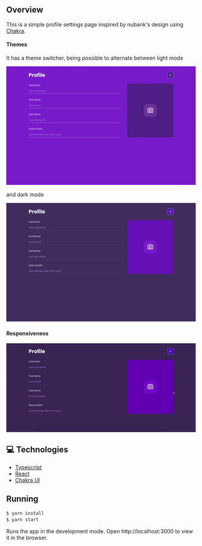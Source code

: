 ## Overview

This is a simple profile settings page inspired by nubank's design using [Chakra](https://chakra-ui.com/).

#### Themes

It has a theme switcher, being possible to alternate between light mode

![light-mode](https://github.com/gabiayako/chakra-profile-settings-page/blob/master/public/light-mode.png)

and dark mode

![dark-mode](https://github.com/gabiayako/chakra-profile-settings-page/blob/master/public/dark-mode.png)

#### Responsiveness

![responsiveness](https://github.com/gabiayako/chakra-profile-settings-page/blob/master/public/responsive.gif)

## 💻 Technologies

- [Typescript](https://www.typescriptlang.org/)
- [React](https://reactjs.org/)
- [Chakra UI](https://chakra-ui.com/)

## Running

```bash
$ yarn install
$ yarn start
```

Runs the app in the development mode.
Open http://localhost:3000 to view it in the browser.
